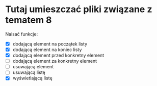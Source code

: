 # Tutaj umieszczać pliki związane z tematem 8
Naisać funkcje:  
- [x] dodającą element na początek listy
- [x] dodającą element na koniec listy
- [x] dodającą element przed konkretny element
- [ ] dodającą element za konkretny element
- [ ] usuwającą element
- [ ] usuwającą listę
- [x] wyświetlającą listę